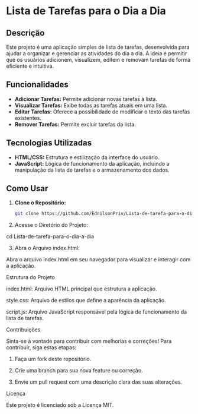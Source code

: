 # Lista de Tarefas para o Dia a Dia

## Descrição

Este projeto é uma aplicação simples de lista de tarefas, desenvolvida para ajudar a organizar e gerenciar as atividades do dia a dia. A ideia é permitir que os usuários adicionem, visualizem, editem e removam tarefas de forma eficiente e intuitiva.

## Funcionalidades

- **Adicionar Tarefas:** Permite adicionar novas tarefas à lista.
- **Visualizar Tarefas:** Exibe todas as tarefas atuais em uma lista.
- **Editar Tarefas:** Oferece a possibilidade de modificar o texto das tarefas existentes.
- **Remover Tarefas:** Permite excluir tarefas da lista.

## Tecnologias Utilizadas

- **HTML/CSS:** Estrutura e estilização da interface do usuário.
- **JavaScript:** Lógica de funcionamento da aplicação, incluindo a manipulação da lista de tarefas e o armazenamento dos dados.

## Como Usar

1. **Clone o Repositório:**

   ```bash
   git clone https://github.com/EdnilsonPriv/Lista-de-tarefa-para-o-dia-a-dia.git
2. Acesse o Diretório do Projeto:

cd Lista-de-tarefa-para-o-dia-a-dia


3. Abra o Arquivo index.html:

Abra o arquivo index.html em seu navegador para visualizar e interagir com a aplicação.




Estrutura do Projeto

index.html: Arquivo HTML principal que estrutura a aplicação.

style.css: Arquivo de estilos que define a aparência da aplicação.

script.js: Arquivo JavaScript responsável pela lógica de funcionamento da lista de tarefas.


Contribuições

Sinta-se à vontade para contribuir com melhorias e correções! Para contribuir, siga estas etapas:

1. Faça um fork deste repositório.


2. Crie uma branch para sua nova feature ou correção.


3. Envie um pull request com uma descrição clara das suas alterações.



Licença

Este projeto é licenciado sob a Licença MIT.
